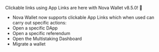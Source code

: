 Clickable links using App Links are here with Nova Wallet v8.5.0! 🔗

* Nova Wallet now supports clickable App Links which when used can carry out specific actions:
* Open a specific DApp
* Open a specific referendum
* Open the Multistaking Dashboard
* Migrate a wallet